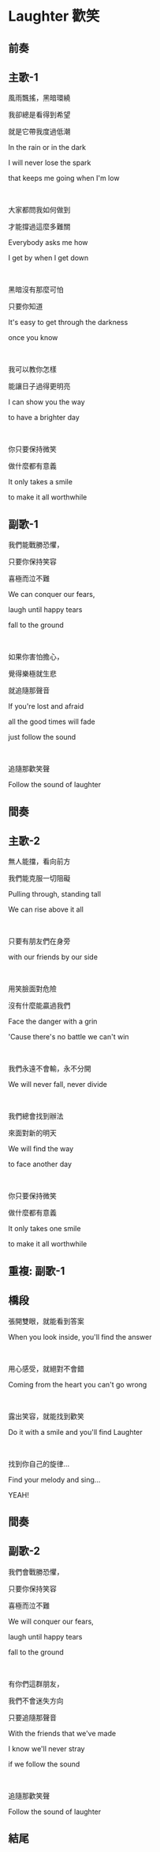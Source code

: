 # Laughter 歡笑

## 前奏

## 主歌-1

風雨飄搖，黑暗環繞

我卻總是看得到希望

就是它帶我度過低潮

In the rain or in the dark

I will never lose the spark

that keeps me going when I'm low

<br>

大家都問我如何做到

才能撐過這麼多難關

Everybody asks me how

I get by when I get down

<br>

黑暗沒有那麼可怕

只要你知道

It's easy to get through the darkness

once you know

<br>

我可以教你怎樣

能讓日子過得更明亮

I can show you the way

to have a brighter day

<br>

你只要保持微笑

做什麼都有意義

It only takes a smile

to make it all worthwhile

## 副歌-1

我們能戰勝恐懼，

只要你保持笑容

喜極而泣不難

We can conquer our fears,

laugh until happy tears

fall to the ground

<br>

如果你害怕擔心，

覺得樂極就生悲

就追隨那聲音

If you're lost and afraid

all the good times will fade

just follow the sound

<br>

追隨那歡笑聲

Follow the sound of laughter

## 間奏

## 主歌-2

無人能擋，看向前方

我們能克服一切阻礙

Pulling through, standing tall

We can rise above it all

<br>

只要有朋友們在身旁

with our friends by our side

<br>

用笑臉面對危險

沒有什麼能贏過我們

Face the danger with a grin

'Cause there's no battle we can't win

<br>

我們永遠不會輸，永不分開

We will never fall, never divide

<br>

我們總會找到辦法

來面對新的明天

We will find the way

to face another day

<br>

你只要保持微笑

做什麼都有意義

It only takes one smile

to make it all worthwhile

## 重複: 副歌-1

## 橋段

張開雙眼，就能看到答案

When you look inside, you'll find the answer

<br>

用心感受，就絕對不會錯

Coming from the heart you can't go wrong

<br>

露出笑容，就能找到歡笑

Do it with a smile and you'll find Laughter

<br>

找到你自己的旋律...

Find your melody and sing...

YEAH!

## 間奏

## 副歌-2

我們會戰勝恐懼，

只要你保持笑容

喜極而泣不難

We will conquer our fears,

laugh until happy tears

fall to the ground

<br>

有你們這群朋友，

我們不會迷失方向

只要追隨那聲音

With the friends that we've made

I know we'll never stray

if we follow the sound

<br>

追隨那歡笑聲

Follow the sound of laughter

## 結尾

